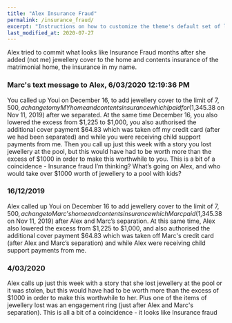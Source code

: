 ```yaml
---
title: "Alex Insurance Fraud"
permalink: /insurance_fraud/
excerpt: "Instructions on how to customize the theme's default set of layouts, includes, and stylesheets when using the Ruby Gem version."
last_modified_at: 2020-07-27
---
```


Alex tried to commit what looks like Insurance Fraud months after she added (not me) jewellery cover to the home and contents insurance of the matrimonial home, the insurance in my name.

### Marc's text message to Alex, 6/03/2020 12:19:36 PM
You called up Youi on December 16, to add jewellery cover to the limit of $7,500 , a change to my MY home and contents insurance which I paid for ($1,345.38 on Nov 11, 2019) after we separated. At the same time December 16, you also lowered the excess from $1,225 to $1,000, you also authorised the additional cover payment $64.83 which was taken off my credit card (after we had been separated) and while you were receiving child support payments from me. Then you call up just this week with a story you lost jewellery at the pool, but this would have had to be worth more than the excess of $1000 in order to make this worthwhile to you. This is a bit of a coincidence - Insurance fraud I’m thinking? What’s going on Alex, and who would take over $1000 worth of jewellery to a pool with kids?

### 16/12/2019
Alex called up Youi on December 16 to add jewellery cover to the limit of $7,500, a change to Marc’s home and contents insurance which Marc paid ($1,345.38 on Nov 11, 2019) after Alex and Marc’s separation. At this same time, Alex also lowered the excess from $1,225 to $1,000, and also authorised the additional cover payment $64.83 which was taken off Marc's credit card (after Alex and Marc’s separation) and while Alex were receiving child support payments from me. 

### 4/03/2020
Alex calls up just this week with a story that she lost jewellery at the pool or it was stolen, but this would have had to be worth more than the excess of $1000 in order to make this worthwhile to her. Plus one of the items of jewellery lost was an engagement ring (just after Alex and Marc's separation). This is all a bit of a coincidence - it looks like Insurance fraud